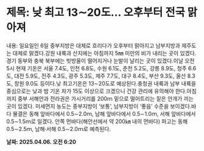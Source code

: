 # **제목: 낮 최고 13∼20도… 오후부터 전국 맑아져**

  내용: 일요일인 6일 중부지방은 대체로 흐리다가 오후부터 맑아지고 남부지방과 제주도는 대체로 맑겠다.강원 내륙과 산지에는 아침까지 5㎜ 미만의 비가 내리는 곳이 있겠다. 경기 동부와 충북 북부에는 빗방울이 떨어지거나 눈발이 날리는 곳이 있겠다.이날 오전 5시 현재 기온은 서울 7.4도, 인천 6.8도, 수원 6.1도, 춘천 5.2도, 강릉 8.9도, 청주 6.6도, 대전 5.9도, 전주 4.3도, 광주 5.3도, 제주 7.7도, 대구 8.4도, 부산 9.3도, 울산 8.3도, 창원 9.0도 등이다.낮 최고기온은 13∼20도로 예상된다.충청권 내륙과 남부 내륙을 중심으로는 낮과 밤 기온 차가 15도 이상으로 크겠으니 건강 관리에 유의해야 한다.아침까지 중부 서해안과 전라권은 가시거리를 200ｍ 밑으로 떨어트리는 짙은 안개가 끼는 곳이 있겠다. 미세먼지 농도는 중부지방이 ‘보통’, 남부지방이 ‘좋음’ 수준을 보이겠다.바다 물결은 동해 앞바다에서 0.5∼2.0ｍ, 남해 앞바다에서 0.5∼1.0ｍ, 서해 앞바다에서 0.5∼1.5ｍ로 일겠다. 안쪽 먼바다(해안선에서 약 200㎞ 내의 먼바다) 파고는 동해 0.5∼2.5ｍ, 남해·서해 0.5∼2.0ｍ로 예측된다.

  **날짜: 2025.04.06. 오전 6:20**
